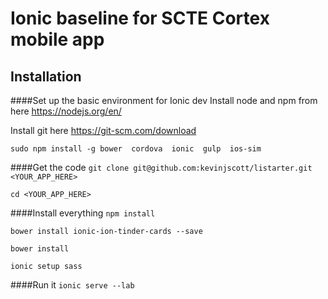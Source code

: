 # Ionic baseline for SCTE Cortex mobile app

## Installation

####Set up the basic environment for Ionic dev
Install node and npm from here https://nodejs.org/en/

Install git here https://git-scm.com/download

`sudo npm install -g bower  cordova  ionic  gulp  ios-sim`

####Get the code
`git clone git@github.com:kevinjscott/listarter.git <YOUR_APP_HERE>`

`cd <YOUR_APP_HERE>`

####Install everything
`npm install`

`bower install ionic-ion-tinder-cards --save`

`bower install`

`ionic setup sass`

####Run it
`ionic serve --lab`

